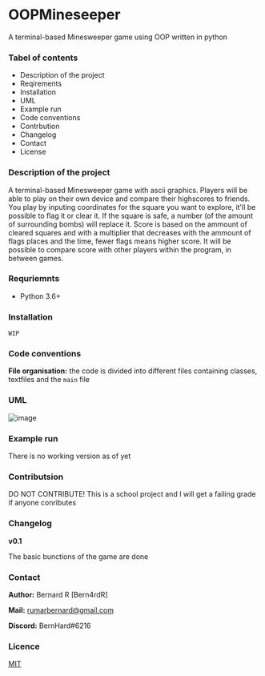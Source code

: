 # OOPMineseeper
A terminal-based Minesweeper game using OOP written in python

### Tabel of contents
- Description of the project
- Reqirements
- Installation
- UML
- Example run
- Code conventions
- Contrbution
- Changelog
- Contact
- License

### Description of the project
A terminal-based Minesweeper game with ascii graphics.  Players will be able to play on their own device and compare their highscores to friends.  You play by inputing coordinates for the square you want to explore, it'll be possible to flag it or clear it.  If the square is safe, a number (of the amount of surrounding bombs) will replace it.  Score is based on the ammount of cleared squares and with a multiplier that decreases with the ammount of flags places and the time, fewer flags means higher score.  It will be possible to compare score with other players within the program, in between games.

### Requriemnts
- Python 3.6+

### Installation
`WIP`

### Code conventions
**File organisation:**  the code is divided into different files containing classes, textfiles and the `main` file

### UML
![image](https://user-images.githubusercontent.com/96416409/160346006-425b8ca1-9644-40a6-bb15-a75e0a926dc7.png)


### Example run
There is no working version as of yet

### Contributsion
DO NOT CONTRIBUTE!
This is a school project and I will get a failing grade if anyone conributes

### Changelog
**v0.1**

The basic bunctions of the game are done

### Contact
**Author:**  Bernard R [Bern4rdR]

**Mail:**  [rumarbernard@gmail.com](mailto:rumarbernard@gmail.com)

**Discord:**  BernHard#6216

### Licence
[MIT](https://choosealicense.com/licenses/mit/)
